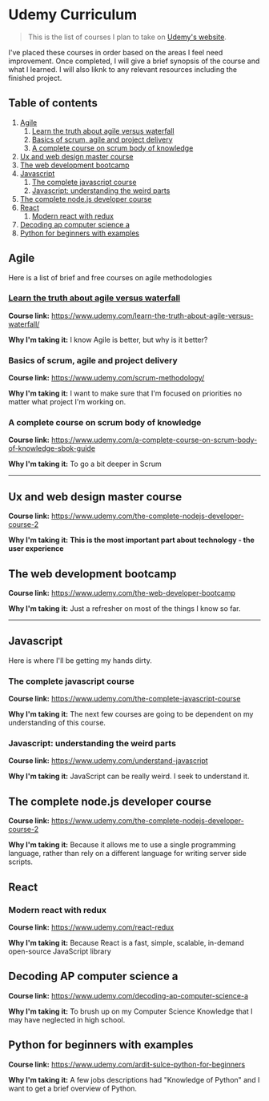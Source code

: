 # Udemy Curriculum

> This is the list of courses I plan to take on [Udemy's website](udemy.com).

I've placed these courses in order based on the areas I feel need improvement. Once completed, I will give a brief synopsis of the course and what I learned. I will also liknk to any relevant resources including the finished project.

## Table of contents

1. [Agile](#agile)
	1. [Learn the truth about agile versus waterfall](#learn-the-truth-about-agile-versus-waterfall)
	1. [Basics of scrum, agile and project delivery](#basics-of-scrum-agile-and-project-delivery)
	1. [A complete course on scrum body of knowledge](#a-complete-course-on-scrum-body-of-knowledge)
1. [Ux and web design master course](#ux-and-web-design-master-course)
1. [The web development bootcamp](#the-web-development-bootcamp)
1. [Javascript](#javascript)
	1. [The complete javascript course](#the-complete-javascript-course)
	1. [Javascript: understanding the weird parts](#javascript-understanding-the-weird-parts)
1. [The complete node.js developer course](#the-complete-nodejs-developer-course)
1. [React](#react)
	1. [Modern react with redux](#modern-react-with-redux)
1. [Decoding ap computer science a](#decoding-ap-computer-science-a)
1. [Python for beginners with examples](#python-for-beginners-with-examples)

## Agile

Here is a list of brief and free courses on agile methodologies

### [Learn the truth about agile versus waterfall](https://www.udemy.com/learn-the-truth-about-agile-versus-waterfall/)

**Course link:** https://www.udemy.com/learn-the-truth-about-agile-versus-waterfall/

**Why I'm taking it:** I know Agile is better, but why is it better?

### Basics of scrum, agile and project delivery

**Course link:** https://www.udemy.com/scrum-methodology/

**Why I'm taking it:** I want to make sure that I'm focused on priorities no matter what project I'm working on.

### A complete course on scrum body of knowledge

**Course link:** https://www.udemy.com/a-complete-course-on-scrum-body-of-knowledge-sbok-guide

**Why I'm taking it:** To go a bit deeper in Scrum

---

## Ux and web design master course

**Course link:** https://www.udemy.com/the-complete-nodejs-developer-course-2

**Why I'm taking it:** **This is the most important part about technology - the user experience**

## The web development bootcamp

**Course link:** https://www.udemy.com/the-web-developer-bootcamp

**Why I'm taking it:** Just a refresher on most of the things I know so far.

---

## Javascript

Here is where I'll be getting my hands dirty.

### The complete javascript course

**Course link:** https://www.udemy.com/the-complete-javascript-course

**Why I'm taking it:** The next few courses are going to be dependent on my understanding of this course.

### Javascript: understanding the weird parts

**Course link:** https://www.udemy.com/understand-javascript

**Why I'm taking it:** JavaScript can be really weird. I seek to understand it.

## The complete node.js developer course

**Course link:** https://www.udemy.com/the-complete-nodejs-developer-course-2

**Why I'm taking it:** Because it allows me to use a single programming language, rather than rely on a different language for writing server side scripts.

## React

### Modern react with redux

**Course link:** https://www.udemy.com/react-redux

**Why I'm taking it:** Because React is a fast, simple, scalable, in-demand open-source JavaScript library

## Decoding AP computer science a

**Course link:** https://www.udemy.com/decoding-ap-computer-science-a

**Why I'm taking it:** To brush up on my Computer Science Knowledge that I may have neglected in high school.

## Python for beginners with examples

**Course link:** https://www.udemy.com/ardit-sulce-python-for-beginners

**Why I'm taking it:** A few jobs descriptions had "Knowledge of Python" and I want to get a brief overview of Python.
